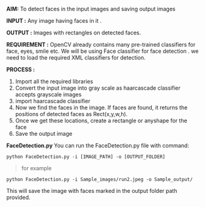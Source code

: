**AIM:** 
To detect faces in the input images and saving output images

**INPUT :**  Any image having faces in it .

**OUTPUT :** Images with rectangles on detected faces.

**REQUIREMENT :**
         OpenCV already contains many pre-trained classifiers for face, eyes, smile etc. We will be using Face classifier for 
         face detection . we need to load the required XML classifiers for detection.

**PROCESS :**
1) Import all the required libraries
2) Convert the input image into gray scale as haarcascade classifier accepts grayscale images
3) import haarcascade classifier
4) Now we find the faces in the image. If faces are found, it returns the positions of detected faces as Rect(x,y,w,h). 
5) Once we get these locations,  create a rectangle or anyshape for the face
6) Save the output image

**FaceDetection.py**
You can run the FaceDetection.py file with command:

```
python FaceDetection.py -i [IMAGE_PATH] -o [OUTPUT_FOLDER]

```
> for example
```
python FaceDetection.py -i Sample_images/run2.jpeg -o Sample_output/ 
```

This will save the image with faces marked in the output folder path provided.
